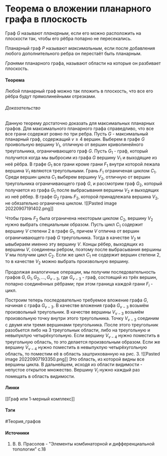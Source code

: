 # Теорема о вложении планарного графа в плоскость
Граф $G$ называют *планарным*, если его можно расположить на плоскости так, чтобы его рёбра попарно не пересекались.

Планарный граф $P$ называют *максимальным*, если после добавления любого дополнительного ребра он перестаёт быть планарным.

*Гранями* планарного графа, называют области на которые он разбивает плоскость.

#### Теорема
Любой планарный граф можно так пложить в плоскость, что все его рёбра будут прямолинейными отрезками. 
###### Доказательство
Данную теорему достаточно доказать для максимальных планарных графов. Для максимального планарного графа справедливо, что все все грани содержат ровно по три ребра. Пусть $G$ - максимальный планарный граф, содержащий $v\ge4$ вершин. Выберем в графе $G$ проивольную вершину $V_{1}$, отличную от вершин криволинейного треугольника, ограничивающего граф $G$. Пусть $G_{1}$ - граф, который получится когда мы выбросим из графа $G$ вершину $V_{1}$ и выходящие из неё рёбра. В графе $G_{1}$ все грани кроме грани $F_{1}$ внутри которой лежала вершина $V_{1}$ являются треугольными. Грань $F_{1}$ ограниченая циклом $C_{1}$. Среди вершин цикла $C_{1}$ выберем вершину $V_{2}$, отличную от вершин треугольника ограничивающего граф $G$, и рассмотрим граф $G_{2}$, который получается из графа $G_{1}$ после выбрасывания вершины $V_{2}$ и выходящих из неё рёбер. В графе $G_{2}$ грань $F_{2}$, которой принадлежала вершина $V_{2}$, не обязательно ограничена циклом.
![[Pasted image 20220907191402.png]]

Чтобы грань $F_{2}$ была ограничена некоторым циклом $C_{2}$, вершину $V_{2}$ нужно выбрать специальным образом. Пусть цикл $C_{1}$ содержит вершину $V$ степени $2$ в графе $G_{1}$, причем $V$ отлична от вершин ограничивающего граф $G$ треугольника. Тогда в качестве $V_{2}$ м ывыбираем именно эту вершину $V$. Концы рёбер, выходящих из вершины $V$, соединены ребром, поэтому после выбрасывания вершины $V$ мы получим цикл $C_{2}$. Если же цикл $C_{1}$ не содержит вершин степени $2$, то в качестве $V_{2}$ можно выбрать произвольную вершину.

Продолжая аналогичные операции, мы получим последовательность графов $G,G_{1},G_{2},\dots,G_{v-3}$, где $G_{v-3}$ - граф, состоящий из трёх вершин, попарно соединённых рёбрами; при этом граница каждой грани $F_{i}$ - цикл.

Построим теперь последовательно требуемое вложение графа $G$, начиная с графа $G_{v-3}$. В качестве вложения графа $G_{v-3}$ возьмём произвольный треугольник. В качестве вершины $V_{v-3}$ возьмём произвольную точку внутри этого треугольника. Точку $V_{v-3}$ соединим с двумя или тремя вершинами треугольника. После этого треугольник разобьется либо на $3$ треугольнык области, либо на треугольную и невыпуклую четырёхугольную. Если вершину $V_{v-4}$ нужно поместить в треугольную область, то это делается произвольным образом. Если же вершину $V_{v-4}$ нужно поместить в невыпуклую четырёхугольную область, то поместим её в область заштрихованную на рис. 3. 
![[Pasted image 20220907193350.png]]
Это область, из которой видны все вершины цикла. В дальнейшем, исходя из области видимости - непустое открытое множество. Вершину $V_{i}$ нужно каждый раз помещать в область видимости.
#### Линки
 [[Граф или 1-мерный комплекс]]
#### Тэги
 #Теория_графов 
#### Источники
1. В. В. Прасолов - "Элементы комбинаторной и дифференциальной топологии" с.18